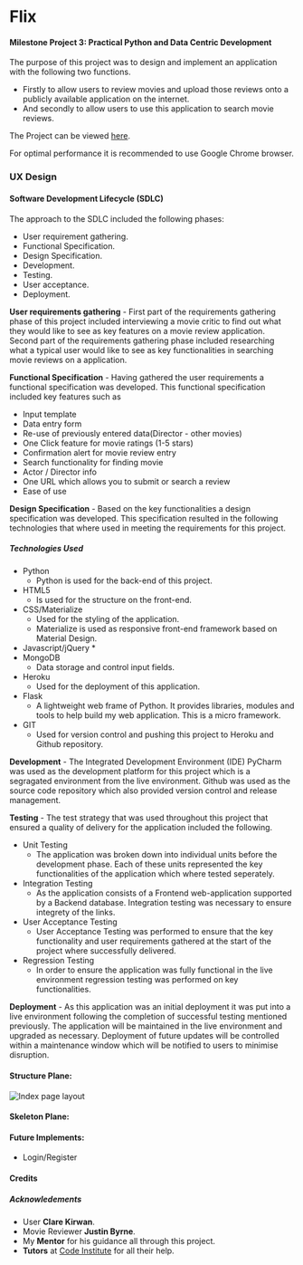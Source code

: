 # Flix
#### Milestone Project 3: Practical Python and Data Centric Development
The purpose of this project was to design and implement an application with the following two functions. 
* Firstly to allow users to review movies and upload those reviews onto a publicly available application on the internet.
* And secondly to allow users to use this application to search movie reviews.

The Project can be viewed [here](https://flicksreviews.herokuapp.com/ ).

For optimal performance it is recommended to use Google Chrome browser.
 
### UX Design

#### Software Development Lifecycle (SDLC)
The approach to the SDLC included the following phases:
* User requirement gathering.
* Functional Specification.
* Design Specification.
* Development.
* Testing.
* User acceptance.
* Deployment.

**User requirements gathering** - First part of the requirements gathering phase of this project included interviewing a movie critic
to find out what they would like to see as key features on a movie review application. Second part of the requirements gathering 
phase included researching what a typical user would like to see as key functionalities in searching movie reviews on a 
application.

**Functional Specification** - Having gathered the user requirements a functional specification was developed.
This functional specification included key features such as 
* Input template
* Data entry form
* Re-use of previously entered data(Director - other movies)
* One Click feature for movie ratings (1-5 stars)
* Confirmation alert for movie review entry
* Search functionality for finding movie
* Actor / Director info
* One URL which allows you to submit or search a review
* Ease of use
 

**Design Specification** - Based on the key functionalities a design specification
was developed. This specification resulted in the following technologies that where used 
in meeting the requirements for this project.  
##### Technologies Used
* Python
  * Python is used for the back-end of this project.  
* HTML5
  * Is used for the structure on the front-end.
* CSS/Materialize
  * Used for the styling of the application.
  * Materialize is used as responsive front-end framework based on Material Design.
* Javascript/jQuery
  *
* MongoDB
  * Data storage and control input fields.
* Heroku
  * Used for the deployment of this application.
* Flask
  * A lightweight web frame of Python. It provides libraries, modules and tools to help build my web application. This is a micro framework.
* GIT
  * Used for version control and pushing this project to Heroku and Github repository.

**Development** - The Integrated Development Environment (IDE) PyCharm was used as the development platform for this project which
is a segragated environment from the live environment.
Github was used as the source code repository which also provided version control and release management.    
 
**Testing** - The test strategy that was used throughout this project that ensured a quality of delivery for the application
included the following.
* Unit Testing
  * The application was broken down into individual units before the development phase. Each of these units represented
  the key functionalities of the application which where tested seperately.   
* Integration Testing
  * As the application consists of a Frontend web-application supported by a Backend database. Integration testing was 
  necessary to ensure integrety of the links. 
* User Acceptance Testing
  * User Acceptance Testing was performed to ensure that the key functionality and user requirements gathered at the start 
  of the project where successfully delivered.  
* Regression Testing
  * In order to ensure the application was fully functional in the live environment regression testing was performed on key functionalities.
   
**Deployment** - As this application was an initial deployment it was put into a live environment following the completion 
of successful testing mentioned previously. The application will be maintained in the live environment and upgraded as necessary.
Deployment of future updates will be controlled within a maintenance window which will be notified to users to minimise disruption.  
#### Structure Plane:
![Index page layout](Movies4U/images/flix-index.png)
#### Skeleton Plane:

#### Future Implements:
* Login/Register 

#### Credits


##### Acknowledements
* User **Clare Kirwan**. 
* Movie Reviewer **Justin Byrne**.
* My **Mentor** for his guidance all through this project.
* **Tutors** at [Code Institute](https://codeinstitute.net/) for all their help.